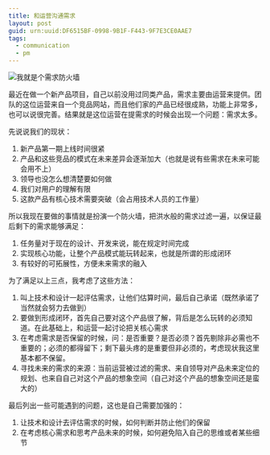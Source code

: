 ```yaml
---
title: 和运营沟通需求
layout: post
guid: urn:uuid:DF6515BF-0998-9B1F-F443-9F7E3CE0AAE7
tags:
  - communication
  - pm
---
```


![我就是个需求防火墙](/media/files/2013/101/firewall.jpg)

最近在做一个新产品项目，自己以前没用过同类产品，需求主要由运营来提供。团队的这位运营来自一个竞品网站，而且他们家的产品已经很成熟，功能上非常多，也可以说很完善。结果就是这位运营在提需求的时候会出现一个问题：需求太多。

先说说我们的现状：

1. 新产品第一期上线时间很紧
2. 产品和这些竞品的模式在未来差异会逐渐加大（也就是说有些需求在未来可能会用不上）
3. 领导也没怎么想清楚要如何做
4. 我们对用户的理解有限
5. 这款产品有核心技术需要突破（会占用技术人员的工作量）

所以我现在要做的事情就是扮演一个防火墙，把洪水般的需求过滤一遍，以保证最后剩下的需求能够满足：

1. 任务量对于现在的设计、开发来说，能在规定时间完成
2. 实现核心功能，让整个产品模式能玩转起来，也就是所谓的形成闭环
3. 有较好的可拓展性，方便未来需求的融入

为了满足以上三点，我考虑了这些方法：

1. 叫上技术和设计一起评估需求，让他们估算时间，最后自己承诺（既然承诺了当然就会努力去做到）
2. 要做到形成闭环，首先自己要对这个产品很了解，背后是怎么玩转的必须知道。在此基础上，和运营一起讨论把关核心需求
3. 在考虑需求是否保留的时候，问：是否重要？是否必须？首先剔除非必需也不重要的；必须的都得留下；剩下最头疼的是重要但非必须的，考虑现状我这里基本都不保留。
4. 寻找未来的需求的来源：当前运营被过滤的需求、来自领导对产品未来定位的规划、也来自自己对这个产品的想象空间（自己对这个产品的想象空间还是蛮大的）

最后列出一些可能遇到的问题，这也是自己需要加强的：

1. 让技术和设计去评估需求的时候，如何判断并防止他们的保留
2. 在考虑核心需求和思考产品未来的时候，如何避免陷入自己的思维或者某些细节